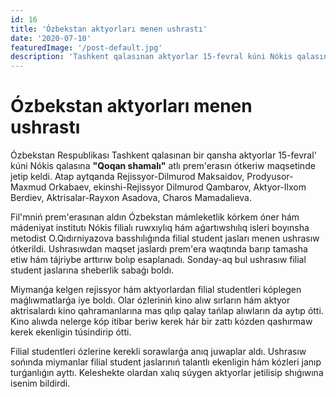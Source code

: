 ```yaml
---
id: 16
title: 'Ózbekstan aktyorları menen ushrastı'
date: '2020-07-10'
featuredImage: '/post-default.jpg'
description: 'Tashkent qalasınan aktyorlar 15-fevral kúni Nókis qalasına "Qoqan shamalı" atlı premerasın ótkeriw maqsetinde jetip keldi: Dilmurod Maksaidov, Maxmud Orkabaev, Dilmurod Qambarov, Ilxom Berdiev, Rayxon Asadova, Charos Mamadalieva'
---
```


# Ózbekstan aktyorları menen ushrastı

Ózbekstan Respublikası Tashkent qalasınan bir qansha aktyorlar 15-fevral' kúni Nókis qalasına **"Qoqan shamalı"** atlı prem'erasın ótkeriw maqsetinde jetip keldi. Atap aytqanda Rejissyor-Dilmurod Maksaidov, Prodyusor-Maxmud Orkabaev, ekinshi-Rejissyor Dilmurod Qambarov, Aktyor-Ilxom Berdiev, Aktrisalar-Rayxon Asadova, Charos Mamadalieva.

Fil'mniń prem'erasınan aldın Ózbekstan mámleketlik kórkem óner hám mádeniyat institutı Nókis filialı ruwxıylıq hám aǵartıwshılıq isleri boyınsha metodist O.Qıdırniyazova basshılıǵında filial student jasları menen ushrasıw ótkerildi. Ushrasıwdan maqset jaslardı prem'era waqtında barıp tamasha etiw hám tájriybe arttırıw bolıp esaplanadı. Sonday-aq bul ushrasıw filial student jaslarına sheberlik sabaǵı boldı.

Miymanǵa kelgen rejissyor hám aktyorlardan filial studentleri kóplegen maǵlıwmatlarǵa iye boldı. Olar ózleriniń kino alıw sırların hám aktyor aktrisalardı kino qahramanlarına mas qılıp qalay tańlap alıwların da aytıp ótti. Kino alıwda nelerge kóp itibar beriw kerek hár bir zattı kózden qashırmaw kerek ekenligin túsindirip ótti.

Filial studentleri ózlerine kerekli sorawlarǵa anıq juwaplar aldı. Ushrasıw sońında miymanlar filial student jaslarınıń talantlı ekenligin hám kózleri janıp turǵanlıǵın ayttı. Keleshekte olardan xalıq súygen aktyorlar jetilisip shıǵıwına isenim bildirdi.

